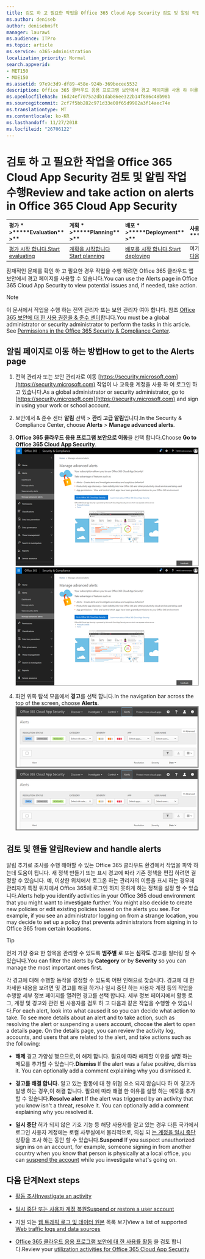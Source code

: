 ```yaml
---
title: 검토 하 고 필요한 작업을 Office 365 Cloud App Security 검토 및 알림 작업 수행
ms.author: deniseb
author: denisebmsft
manager: laurawi
ms.audience: ITPro
ms.topic: article
ms.service: o365-administration
localization_priority: Normal
search.appverid:
- MET150
- MOE150
ms.assetid: 97e9c3d9-df89-458e-924b-369becee5532
description: Office 365 클라우드 응용 프로그램 보안에서 경고 페이지를 사용 하 여를 잠재적 문제를 보고 하 여 작업도 하지 않습니다. 해제 하 고 또는 경고를 확인 하 고, 필요한 경우에 사용자 계정이 일시 중단 수 있습니다.
ms.openlocfilehash: 16d24ef7075a2db1dab86ee322b14f886c48b98b
ms.sourcegitcommit: 2cf7f5bb282c971d33e00f65d9982a3f14aec74e
ms.translationtype: MT
ms.contentlocale: ko-KR
ms.lasthandoff: 11/27/2018
ms.locfileid: "26706122"
---
```

# <a name="review-and-take-action-on-alerts-in-office-365-cloud-app-security"></a><span data-ttu-id="0ed4e-104">검토 하 고 필요한 작업을 Office 365 Cloud App Security 검토 및 알림 작업 수행</span><span class="sxs-lookup"><span data-stu-id="0ed4e-104">Review and take action on alerts in Office 365 Cloud App Security</span></span>
  
|<span data-ttu-id="0ed4e-105">평가 \* *\>*\*</span><span class="sxs-lookup"><span data-stu-id="0ed4e-105">\*\*\*\*Evaluation\*\* \>\*\*</span></span>|<span data-ttu-id="0ed4e-106">계획 \* *\>*\*</span><span class="sxs-lookup"><span data-stu-id="0ed4e-106">\*\*\*\*Planning\*\* \>\*\*</span></span>|<span data-ttu-id="0ed4e-107">배포 \* *\>*\*</span><span class="sxs-lookup"><span data-stu-id="0ed4e-107">\*\*\*\*Deployment\*\* \>\*\*</span></span>|<span data-ttu-id="0ed4e-108">사용률 \* \* \*</span><span class="sxs-lookup"><span data-stu-id="0ed4e-108">\*\*\*\*Utilization\*\*\*\*</span></span>|
|:-----|:-----|:-----|:-----|
|[<span data-ttu-id="0ed4e-109">평가 시작 합니다.</span><span class="sxs-lookup"><span data-stu-id="0ed4e-109">Start evaluating</span></span>](office-365-cas-overview.md) <br/> |[<span data-ttu-id="0ed4e-110">계획을 시작합니다</span><span class="sxs-lookup"><span data-stu-id="0ed4e-110">Start planning</span></span>](get-ready-for-office-365-cas.md) <br/> |[<span data-ttu-id="0ed4e-111">배포를 시작 합니다.</span><span class="sxs-lookup"><span data-stu-id="0ed4e-111">Start deploying</span></span>](turn-on-office-365-cas.md) <br/> |<span data-ttu-id="0ed4e-112">여기는!</span><span class="sxs-lookup"><span data-stu-id="0ed4e-112">You are here!</span></span>  <br/> [<span data-ttu-id="0ed4e-113">다음 단계</span><span class="sxs-lookup"><span data-stu-id="0ed4e-113">Next steps</span></span>](#next-steps) <br/> |
   
<span data-ttu-id="0ed4e-114">잠재적인 문제를 확인 하 고 필요한 경우 작업을 수행 하려면 Office 365 클라우드 앱 보안에서 경고 페이지를 사용할 수 있습니다.</span><span class="sxs-lookup"><span data-stu-id="0ed4e-114">You can use the Alerts page in Office 365 Cloud App Security to view potential issues and, if needed, take action.</span></span>
  
> [!NOTE]
> <span data-ttu-id="0ed4e-p102">이 문서에서 작업을 수행 하는 전역 관리자 또는 보안 관리자 여야 합니다. 참조 [Office 365 보안에 대 한 사용 권한을 &amp; 준수 센터](permissions-in-the-security-and-compliance-center.md)합니다.</span><span class="sxs-lookup"><span data-stu-id="0ed4e-p102">You must be a global administrator or security administrator to perform the tasks in this article. See [Permissions in the Office 365 Security &amp; Compliance Center](permissions-in-the-security-and-compliance-center.md).</span></span> 
  
## <a name="how-to-get-to-the-alerts-page"></a><span data-ttu-id="0ed4e-117">알림 페이지로 이동 하는 방법</span><span class="sxs-lookup"><span data-stu-id="0ed4e-117">How to get to the Alerts page</span></span>

1. <span data-ttu-id="0ed4e-118">전역 관리자 또는 보안 관리자로 이동 [https://security.microsoft.com](https://security.microsoft.com) 작업이 나 교육용 계정을 사용 하 여 로그인 하 고 있습니다.</span><span class="sxs-lookup"><span data-stu-id="0ed4e-118">As a global administrator or security administrator, go to [https://security.microsoft.com](https://security.microsoft.com) and sign in using your work or school account.</span></span> 
    
2. <span data-ttu-id="0ed4e-119">보안에서 &amp; 준수 센터 **알림** 선택 \> **관리 고급 알림**입니다.</span><span class="sxs-lookup"><span data-stu-id="0ed4e-119">In the Security &amp; Compliance Center, choose **Alerts** \> **Manage advanced alerts**.</span></span>
    
3. <span data-ttu-id="0ed4e-120">**Office 365 클라우드 응용 프로그램 보안으로 이동**을 선택 합니다.</span><span class="sxs-lookup"><span data-stu-id="0ed4e-120">Choose **Go to Office 365 Cloud App Security**.</span></span><br/><span data-ttu-id="0ed4e-121">![보안에서 &amp; 준수 센터 Office 365 클라우드 앱 보안으로 이동 하려면 고급 알림 관리를 선택 합니다.](media/958632d4-03e3-4ade-8e22-d5509db6fca7.png)</span><span class="sxs-lookup"><span data-stu-id="0ed4e-121">![In the Security &amp; Compliance Center, choose Manage Advanced Alerts to go to Office 365 Cloud App Security](media/958632d4-03e3-4ade-8e22-d5509db6fca7.png)</span></span>
  
4. <span data-ttu-id="0ed4e-122">화면 위쪽 탐색 모음에서 **경고**를 선택 합니다.</span><span class="sxs-lookup"><span data-stu-id="0ed4e-122">In the navigation bar across the top of the screen, choose **Alerts**.</span></span><br/><span data-ttu-id="0ed4e-123">![경고 페이지에서 경고를 트리거한 된 및 수행 하는 모든 작업을 볼 수 있습니다.](media/3b53d4c9-4b13-435d-8547-8c0f9ae6b914.png)</span><span class="sxs-lookup"><span data-stu-id="0ed4e-123">![On the Alerts page, you can see alerts that were triggered and any actions taken.](media/3b53d4c9-4b13-435d-8547-8c0f9ae6b914.png)</span></span>
  
## <a name="review-and-handle-alerts"></a><span data-ttu-id="0ed4e-124">검토 및 핸들 알림</span><span class="sxs-lookup"><span data-stu-id="0ed4e-124">Review and handle alerts</span></span>

<span data-ttu-id="0ed4e-p103">알림 추가로 조사를 수행 해야할 수 있는 Office 365 클라우드 환경에서 작업을 파악 하는데 도움이 됩니다. 새 정책 만들기 또는 표시 경고에 따라 기존 정책을 편집 하려면 결정할 수 있습니다. 예, 이상한 위치에서 로그온 하는 관리자의 이름을 표시 하는 경우에 관리자가 특정 위치에서 Office 365에 로그인 하지 못하게 하는 정책을 설정 할 수 있습니다.</span><span class="sxs-lookup"><span data-stu-id="0ed4e-p103">Alerts help you identify activities in your Office 365 cloud environment that you might want to investigate further. You might also decide to create new policies or edit existing policies based on the alerts you see. For example, if you see an administrator logging on from a strange location, you may decide to set up a policy that prevents administrators from signing in to Office 365 from certain locations.</span></span>
  
> [!TIP]
> <span data-ttu-id="0ed4e-128">먼저 가장 중요 한 항목을 관리할 수 있도록 **범주별** 로 또는 **심각도** 경고를 필터링 할 수 있습니다.</span><span class="sxs-lookup"><span data-stu-id="0ed4e-128">You can filter the alerts by **Category** or by **Severity** so you can manage the most important ones first.</span></span> 
  
<span data-ttu-id="0ed4e-p104">각 경고에 대해 수행할 동작을 결정할 수 있도록 어떤 인해으로 찾습니다. 경고에 대 한 자세한 내용을 보려면 및 경고를 해결 하거나 일시 중단 하는 사용자 계정 등의 작업을 수행할 세부 정보 페이지를 열려면 경고를 선택 합니다. 세부 정보 페이지에서 활동 로그, 계정 및 경고와 관련 된 사용자를 검토 하 고 다음과 같은 작업을 수행할 수 있습니다.</span><span class="sxs-lookup"><span data-stu-id="0ed4e-p104">For each alert, look into what caused it so you can decide what action to take. To see more details about an alert and to take action, such as resolving the alert or suspending a users account, choose the alert to open a details page. On the details page, you can review the activity log, accounts, and users that are related to the alert, and take actions such as the following:</span></span>
  
- <span data-ttu-id="0ed4e-p105">**해제** 경고 가양성 했으므로,이 해제 합니다. 필요에 따라 해제할 이유를 설명 하는 메모를 추가할 수 있습니다.</span><span class="sxs-lookup"><span data-stu-id="0ed4e-p105">**Dismiss** If the alert was a false positive, dismiss it. You can optionally add a comment explaining why you dismissed it.</span></span> 
    
- <span data-ttu-id="0ed4e-p106">**경고를 해결 합니다.** 알고 있는 활동에 대 한 위협 요소 되지 않습니다 하 여 경고가 발생 하는 경우,이 해결 합니다. 필요에 따라 해결 한 이유를 설명 하는 메모를 추가할 수 있습니다.</span><span class="sxs-lookup"><span data-stu-id="0ed4e-p106">**Resolve alert** If the alert was triggered by an activity that you know isn't a threat, resolve it. You can optionally add a comment explaining why you resolved it.</span></span> 
    
- <span data-ttu-id="0ed4e-136">**일시 중단** 허가 되지 않은 기호 기능 등 해당 사용자를 알고 있는 경우 다른 국가에서 로그인 사용자 계정에는 로컬 사무실에서 물리적으로, 의심 되 [는 계정을 일시 중단](suspend-or-restore-an-account-in-ocas.md) 상황을 조사 하는 동안 할 수 있습니다.</span><span class="sxs-lookup"><span data-stu-id="0ed4e-136">**Suspend** If you suspect unauthorized sign ins on an account, for example, someone signing in from another country when you know that person is physically at a local office, you can [suspend the account](suspend-or-restore-an-account-in-ocas.md) while you investigate what's going on.</span></span> 
    
## <a name="next-steps"></a><span data-ttu-id="0ed4e-137">다음 단계</span><span class="sxs-lookup"><span data-stu-id="0ed4e-137">Next steps</span></span>

- [<span data-ttu-id="0ed4e-138">활동 조사</span><span class="sxs-lookup"><span data-stu-id="0ed4e-138">Investigate an activity</span></span>](investigate-an-activity-in-office-365-cas.md)
    
- [<span data-ttu-id="0ed4e-139">일시 중단 또는 사용자 계정 복원</span><span class="sxs-lookup"><span data-stu-id="0ed4e-139">Suspend or restore a user account</span></span>](suspend-or-restore-an-account-in-ocas.md)
    
- <span data-ttu-id="0ed4e-140">지원 되는 [웹 트래픽 로그 및 데이터 원본](web-traffic-logs-and-data-sources-for-ocas.md) 목록 보기</span><span class="sxs-lookup"><span data-stu-id="0ed4e-140">View a list of supported [Web traffic logs and data sources](web-traffic-logs-and-data-sources-for-ocas.md)</span></span>
    
- <span data-ttu-id="0ed4e-141">[Office 365 클라우드 응용 프로그램 보안에 대 한 사용률 활동](utilization-activities-for-ocas.md) 을 검토 합니다.</span><span class="sxs-lookup"><span data-stu-id="0ed4e-141">Review your [utilization activities for Office 365 Cloud App Security](utilization-activities-for-ocas.md)</span></span>
    

